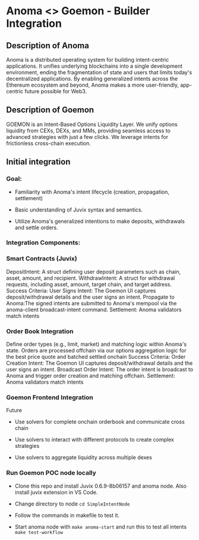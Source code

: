 # Anoma <> Goemon - Builder Integration

## Description of Anoma

Anoma is a distributed operating system for building intent-centric applications. It unifies underlying blockchains into a single development environment, ending the fragmentation of state and users that limits today's decentralized applications. By enabling generalized intents across the Ethereum ecosystem and beyond, Anoma makes a more user-friendly, app-centric future possible for Web3.

## Description of Goemon

GOEMON is an Intent-Based Options Liquidity Layer. We unify options liquidity from CEXs, DEXs, and MMs, providing seamless access to advanced strategies with just a few clicks. We leverage intents for frictionless cross-chain execution.

## Initial integration

### Goal:
- Familiarity with Anoma's intent lifecycle (creation, propagation, settlement)

- Basic understanding of Juvix syntax and semantics.

- Utilize Anoma's generalized intentions to make deposits, withdrawals and settle orders.

### Integration Components:

### Smart Contracts (Juvix)

DepositIntent: A struct defining user deposit parameters such as chain, asset, amount, and recipient.
WithdrawIntent: A struct for withdrawal requests, including asset, amount, target chain, and target address.
Success Criteria:
User Signs Intent: The Goemon UI captures deposit/withdrawal details and the              user signs an intent.
Propagate to Anoma:The signed intents are submitted to Anoma's mempool via the anoma-client broadcast-intent command.
Settlement: Anoma validators match intents

### Order Book Integration

Define order types (e.g., limit, market) and matching logic within Anoma's state.
Orders are processed offchain via our options aggregation logic for the best price quote and batched settled onchain
Success Criteria:
Order Creation Intent: The Goemon UI captures deposit/withdrawal details and the              user signs an intent.
Broadcast Order Intent: The order intent is broadcast to Anoma and trigger order creation and matching offchain.
Settlement: Anoma validators match intents

### Goemon Frontend Integration

Future
- Use solvers for complete onchain orderbook and communicate cross chain
  
- Use solvers to interact with different protocols to create complex strategies

- Use solvers to aggregate liquidity across multiple dexes
 
### Run Goemon POC node locally

- Clone this repo and install Juvix 0.6.9-8b06157 and anoma node. Also install juvix extension in VS Code.
  
- Change directory to node `cd SimpleIntentNode`

- Follow the commands in makefile to test it.

- Start anoma node with `make anoma-start` and run this to test all intents `make test-workflow`
